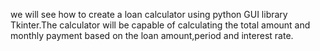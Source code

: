 we will see how to create a loan calculator using python GUI library Tkinter.The calculator will be capable of calculating the total amount and monthly payment based on the loan amount,period and interest rate.


